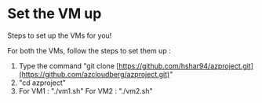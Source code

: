 # Set the VM up
Steps to set up the VMs for you!


For both the VMs, follow the steps to set them up :
  1. Type the command "git clone [https://github.com/hshar94/azproject.git](https://github.com/azcloudberg/azproject.git)"
  2. "cd azproject"
  3. For VM1 : "./vm1.sh"
     For VM2 : "./vm2.sh"
    
